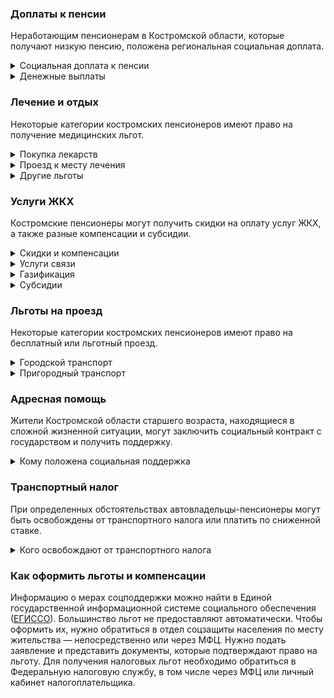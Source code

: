 ### Доплаты к пенсии
Неработающим пенсионерам в Костромской области, которые получают низкую пенсию, положена региональная социальная доплата. 
<details>
<summary>Социальная доплата к пенсии</summary>
В Костромской области региональный прожиточный минимум пенсионера не превышает общефедеральный. Поэтому неработающим пенсионерам с низким размером пенсии производится федеральная социальная доплата к пенсии до прожиточного минимума пенсионера в РФ. В 2021 году эта сумма [составляет]( https://pfr.gov.ru/grazhdanam/pensionres/soc_doplata/~7905) 10 022 рубля. Для назначения указанной выплаты необходимо обращаться в территориальное отделение Пенсионного фонда (ПФР) по месту жительства.     
</details>
<details>
<summary>Денежные выплаты</summary>
Если пенсионер относится к льготной категории, он имеет право на ежемесячную денежную выплату (ЕДВ), которая регулярно индексируется.
Костромские ветераны труда каждый месяц получают 416 рублей, труженики тыла — 737 рублей. Единая денежная выплата реабилитированным лицам — 623 рубля, а пострадавшим от репрессий начисляют по 518 рублей.
</details>

### Лечение и отдых
Некоторые категории костромских пенсионеров имеют право на получение медицинских льгот.  
<details>
<summary>Покупка лекарств</summary>
В Костромской области малообеспеченным пенсионерам старше 70 лет, если их доход ниже или равен двум прожиточным минимумам, [возмещают]( https://docs.cntd.ru/document/438958275) расходы на покупку лекарств. Медикаменты должны входить в перечень жизненно необходимых и назначаться по рецепту врача. Компенсацию 3 тысячи рублей платят раз в год — при условии, что за год пенсионер купил препараты не меньше чем на 5 тысяч рублей. 
</details>
<details>
<summary>Проезд к месту лечения</summary>
Малообеспеченным пенсионерам старше 70 лет, если их доход ниже или равен двум прожиточным минимумам, два раза в год возмещают половину стоимости проезда в специализированную областную государственную медицинскую организацию, железнодорожным и автомобильным, кроме такси, транспортом (к месту назначения и обратно).
</details>
<details>
<summary>Другие льготы</summary>
Костромские [ветераны]( https://docs.cntd.ru/document/802023912) труда и [труженики]( https://beta.docs.cntd.ru/document/802023913) тыла сохраняют обслуживание в поликлиниках и других медицинских учреждениях, к которым они были прикреплены до выхода на пенсию. Медицинская помощь вне очереди положена реабилитированным и пострадавшим от репрессий пенсионерам.
Труженики тыла, реабилитированные, пострадавшие от политических репрессий и пенсионеры старше 70 лет имею право на внеочередной приём в дома-интернаты для престарелых и инвалидов и учреждения соцобслуживания. 
</details>


### Услуги ЖКХ
Костромские пенсионеры могут получить скидки на оплату услуг ЖКХ, а также разные компенсации и субсидии. 
<details>
<summary>Скидки и компенсации</summary>
Ветераны труда, труженики тыла, реабилитированные и пострадавшие от политических репрессий могут рассчитывать на 50-процентную компенсацию оплаты жилого помещения и коммунальных услуг, а также капремонта. При этом в Костромской области есть месячный лимит по компенсации оплаты ЖКУ: для ветеранов труда компенсация может быть не меньше 84 рублей, но не больше 450 рублей. Труженикам тыла компенсируют от 93 до 320 рублей, а реабилитированным и пострадавшим от репрессий — от 127 и 232 до 400 рублей (соответственно).
Одиноких неработающих пенсионеров по достижении 70 лет освобождают от взносов на капремонт на 50%, а с 80-летнего возраста они вообще не платят за капремонт. Льгота распространяется и на граждан этого возраста, если семья состоит из неработающих пенсионеров (от 60 лет — мужчины и от 55 лет — женщины) или инвалидов I и II групп. 
</details>
<details>
<summary>Услуги связи</summary>
Реабилитированные и пострадавшие от репрессий граждане имеют право на внеочередную установку телефона. Одиноким костромичам старше 70 лет, если их признали нуждающимися в предоставлении услуги «Тревожная кнопка», ежемесячно возмещают 50% стоимости этой услуги.
</details>
<details>
<summary>Газификация</summary>
Костромские пенсионеры старше 70 лет [получают]( https://docs.cntd.ru/document/438958275) денежную выплату на внутридомовую газификацию принадлежащего им жилья. Компенсировать должны 60% расходов, но не больше 40 тысяч рублей.
</details>
<details>
<summary>Субсидии</summary>
Пенсионерам положена субсидия на оплату услуг ЖКХ при расходах на «коммуналку» 22% совокупного дохода семьи. 
</details>

### Льготы на проезд
Некоторые категории костромских пенсионеров имеют право на бесплатный или льготный проезд. 
<details>
<summary>Городской транспорт</summary>
Костромские ветераны труда, труженики тыла, реабилитированные и пострадавшие от репрессий для проезда на городском и общественном транспорте могут купить именной льготный проездной абонемент за 534 рубля и месячный проездной билет — за 500 рублей. 
</details>
<details>
<summary>Пригородный транспорт</summary>
Для проезда на электричках с 1 мая по 30 сентября ветеранам труда, труженикам тыла, реабилитированным и пострадавшим от репрессий положен именной проездной абонементный билет. Он даёт право проезда в течение одного календарного месяца на расстояние не более 30 км по Костромской области — за полцены. Также в дачный сезон льготники могут купить именной проездной билет для поездок на водном общественном транспорте по области, он обойдётся в 450 рублей.
</details>

### Адресная помощь
Жители Костромской области старшего возраста, находящиеся в сложной жизненной ситуации, могут заключить социальный контракт с государством и получить поддержку.
<details>
<summary>Кому положена социальная поддержка</summary>
Пенсионерам, которые по не зависящим от них причинам оказались в трудной жизненной ситуации, оказывают адресную помощь. Это могут быть денежные выплаты, которые перечислят единовременно или будут переводить каждый месяц в течение определённого периода. Также нуждающимся пенсионерам с доходом меньше одного прожиточного минимума могут выдавать одежду и обувь, лекарства, покупать продукты и организовывать уход. 
С пенсионерами, которые получают адресную помощь, может быть заключён социальный контракт. 
</details>

### Транспортный налог
При определенных обстоятельствах автовладельцы-пенсионеры могут быть освобождены от транспортного налога или платить по сниженной ставке. 
<details>
<summary>Кого освобождают от транспортного налога</summary>
Транспортный налог не платят Герои СССР и РФ, награждённые орденом Славы трёх степеней, инвалиды, ветераны боевых действий, пострадавшие от радиации, а также владельцы транспорта с электродвигателями. В Костромской области инвалиды получают льготу на автомобиль до 150 л. с. Костромичи (старше 60 лет мужчины и 55 — женщины) платят 50% налога на авто до 100 л. с., а также на мотоциклы и моторные лодки до 50 л. с.
</details>


### Как оформить льготы и компенсации

Информацию о мерах соцподдержки можно найти в Единой государственной информационной системе социального обеспечения ([ЕГИССО]( http://egisso.ru/site/client/#/)). Большинство льгот не предоставляют автоматически. Чтобы оформить их, нужно обратиться в отдел соцзащиты населения по месту жительства — непосредственно или через МФЦ. Нужно подать заявление и представить документы, которые подтверждают право на льготу. Для получения налоговых льгот необходимо обратиться в Федеральную налоговую службу, в том числе через МФЦ или личный кабинет налогоплательщика.








